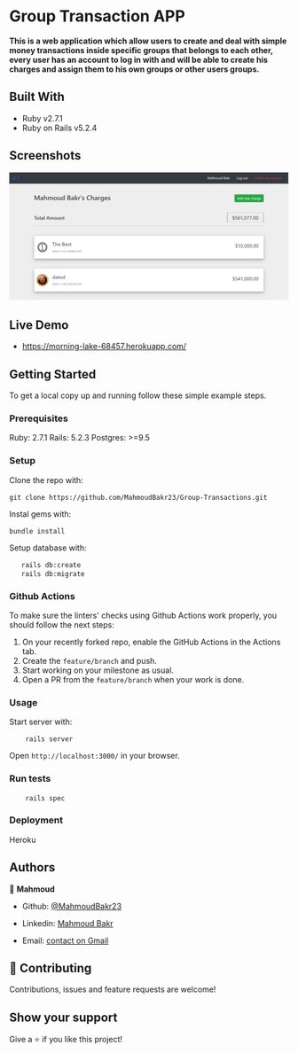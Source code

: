 # Group Transaction APP

**This is a web application which allow users to create and deal with simple money transactions inside specific groups that belongs to each other, every user has an account to log in with and will be able to create his charges and assign them to his own groups or other users groups.**

## Built With

- Ruby v2.7.1
- Ruby on Rails v5.2.4

## Screenshots

![screenshot](./app/assets/images/Screenshot.png)

## Live Demo

- https://morning-lake-68457.herokuapp.com/


## Getting Started

To get a local copy up and running follow these simple example steps.

### Prerequisites

Ruby: 2.7.1
Rails: 5.2.3
Postgres: >=9.5

### Setup
Clone the repo with:

```
git clone https://github.com/MahmoudBakr23/Group-Transactions.git
```

Instal gems with:

```
bundle install
```

Setup database with:

```
   rails db:create
   rails db:migrate
```

### Github Actions

To make sure the linters' checks using Github Actions work properly, you should follow the next steps:

1. On your recently forked repo, enable the GitHub Actions in the Actions tab.
2. Create the `feature/branch` and push.
3. Start working on your milestone as usual.
4. Open a PR from the `feature/branch` when your work is done.


### Usage

Start server with:

```
    rails server
```

Open `http://localhost:3000/` in your browser.

### Run tests

```
    rails spec
```

### Deployment

Heroku

## Authors

👤 **Mahmoud**

- Github: [@MahmoudBakr23](https://github.com/MahmoudBakr23)

- Linkedin: [Mahmoud Bakr](https://www.linkedin.com/in/m-bakr/)

- Email: [contact on Gmail](mbakr6821@gmail.com)

## 🤝 Contributing

Contributions, issues and feature requests are welcome!

## Show your support

Give a ⭐️ if you like this project!
